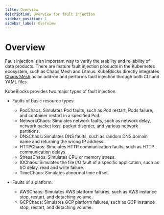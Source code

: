```yaml
---
title: Overview
description: Overview for fault injection
sidebar_position: 1
sidebar_label: Overview
---
```


# Overview

Fault injection is an important way to verify the stability and reliability of data products. There are mature fault injection products in the Kubernetes ecosystem, such as Chaos Mesh and Litmus. KubeBlocks directly integrates [Chaos Mesh](https://chaos-mesh.org/) as an add-on and performs fault injection through both CLI and YAML files.

KubeBlocks provides two major types of fault injection.

* Faults of basic resource types:
  * PodChaos: Simulates Pod faults, such as Pod restart, Pods failure, and container restart in a specified Pod.
  * NetworkChaos: Simulates network faults, such as network delay, network packet loss, packet disorder, and various network partitions.
  * DNSChaos: Simulates DNS faults, such as random DNS domain name and returning the wrong IP address.
  * HTTPChaos: Simulates HTTP communication faults, such as HTTP communication delays.
  * StressChaos: Simulates CPU or memory stress.
  * IOChaos: Simulates the file I/O fault of a specific application, such as I/O delay, read and write failure.
  * TimeChaos: Simulates abnormal time offset.

* Faults of a platform:
  * AWSChaos: Simulates AWS platform failures, such as AWS instance stop, restart, and detaching volume.
  * GCPChaos: Simulates GCP platform failures, such as GCP instance stop, restart, and detaching volume.
